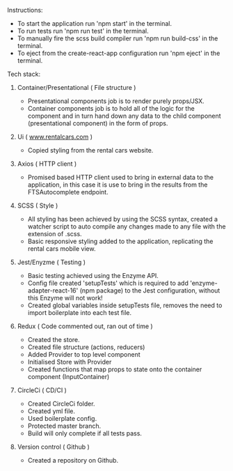 Instructions:

- To start the application run 'npm start' in the terminal.
- To run tests run 'npm run test' in the terminal.
- To manually fire the scss build compiler run 'npm run build-css' in the terminal.
- To eject from the create-react-app configuration run 'npm eject' in the terminal.

Tech stack:

1) Container/Presentational ( File structure )
    - Presentational components job is to render purely props/JSX.
    - Container components job is to hold all of the logic for the component and in turn hand down any data to the child component (presentational component) in the form of props.

2) Ui ( www.rentalcars.com )
    - Copied styling from the rental cars website.

3) Axios ( HTTP client )
    - Promised based HTTP client used to bring in external data to the application, in this case it is use to bring in the results from the FTSAutocomplete endpoint.

4) SCSS ( Style )
    - All styling has been achieved by using the SCSS syntax, created a watcher script to auto compile any changes made to any file with the extension of .scss.
    - Basic responsive styling added to the application, replicating the rental cars mobile view.
    
5) Jest/Enyzme ( Testing )
    - Basic testing achieved using the Enzyme API.
    - Config file created 'setupTests' which is required to add 'enzyme-adapter-react-16' (npm package) to the Jest configuration, without this Enzyme will not work!
    - Created global variables inside setupTests file, removes the need to import boilerplate into each test file.

6) Redux ( Code commented out, ran out of time )
    - Created the store.
    - Created file structure (actions, reducers)
    - Added Provider to top level component
    - Initialised Store with Provider
    - Created functions that map props to state onto the container component (InputContainer)

7) CircleCi ( CD/CI )
    - Created CircleCi folder.
    - Created yml file.
    - Used boilerplate config.
    - Protected master branch.
    - Build will only complete if all tests pass.

8) Version control ( Github )
    - Created a repository on Github.
